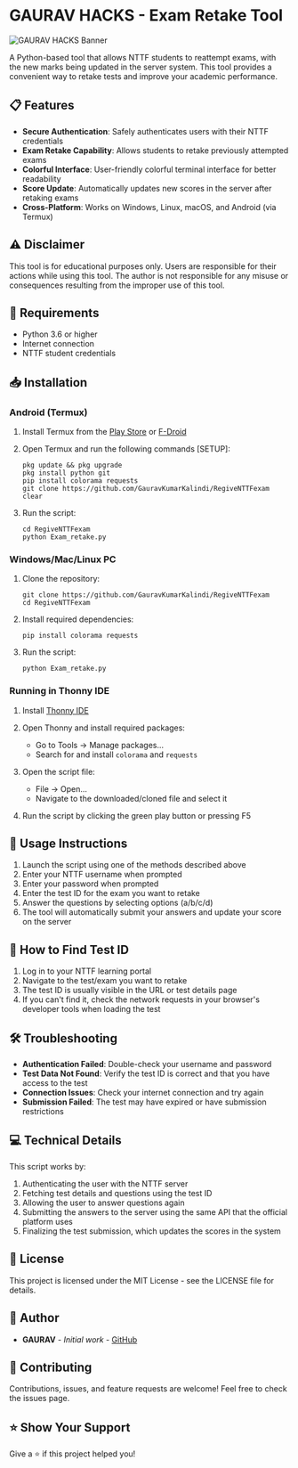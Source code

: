 # GAURAV HACKS - Exam Retake Tool

![GAURAV HACKS Banner](https://img.shields.io/badge/GAURAV-HACKS-yellow?style=for-the-badge)

A Python-based tool that allows NTTF students to reattempt exams, with the new marks being updated in the server system. This tool provides a convenient way to retake tests and improve your academic performance.

## 📋 Features

- **Secure Authentication**: Safely authenticates users with their NTTF credentials
- **Exam Retake Capability**: Allows students to retake previously attempted exams
- **Colorful Interface**: User-friendly colorful terminal interface for better readability
- **Score Update**: Automatically updates new scores in the server after retaking exams
- **Cross-Platform**: Works on Windows, Linux, macOS, and Android (via Termux)

## ⚠️ Disclaimer

This tool is for educational purposes only. Users are responsible for their actions while using this tool. The author is not responsible for any misuse or consequences resulting from the improper use of this tool.

## 🔧 Requirements

- Python 3.6 or higher
- Internet connection
- NTTF student credentials

## 📥 Installation
### Android (Termux)

1. Install Termux from the [Play Store](https://play.google.com/store/apps/details?id=com.termux) or [F-Droid](https://f-droid.org/packages/com.termux/)

2. Open Termux and run the following commands [SETUP]:
   ```
   pkg update && pkg upgrade
   pkg install python git
   pip install colorama requests
   git clone https://github.com/GauravKumarKalindi/RegiveNTTFexam
   clear
   ```

4. Run the script:
   ```
   cd RegiveNTTFexam
   python Exam_retake.py
   ```

### Windows/Mac/Linux PC

1. Clone the repository:
   ```
   git clone https://github.com/GauravKumarKalindi/RegiveNTTFexam
   cd RegiveNTTFexam
   ```

2. Install required dependencies:
   ```
   pip install colorama requests
   ```

3. Run the script:
   ```
   python Exam_retake.py
   ```


### Running in Thonny IDE

1. Install [Thonny IDE](https://thonny.org/)

2. Open Thonny and install required packages:
   - Go to Tools → Manage packages...
   - Search for and install `colorama` and `requests`

3. Open the script file:
   - File → Open...
   - Navigate to the downloaded/cloned file and select it

4. Run the script by clicking the green play button or pressing F5

## 🚀 Usage Instructions

1. Launch the script using one of the methods described above
2. Enter your NTTF username when prompted
3. Enter your password when prompted
4. Enter the test ID for the exam you want to retake
5. Answer the questions by selecting options (a/b/c/d)
6. The tool will automatically submit your answers and update your score on the server

## 📝 How to Find Test ID

1. Log in to your NTTF learning portal
2. Navigate to the test/exam you want to retake
3. The test ID is usually visible in the URL or test details page
4. If you can't find it, check the network requests in your browser's developer tools when loading the test

## 🛠️ Troubleshooting

- **Authentication Failed**: Double-check your username and password
- **Test Data Not Found**: Verify the test ID is correct and that you have access to the test
- **Connection Issues**: Check your internet connection and try again
- **Submission Failed**: The test may have expired or have submission restrictions

## 💻 Technical Details

This script works by:
1. Authenticating the user with the NTTF server
2. Fetching test details and questions using the test ID
3. Allowing the user to answer questions again
4. Submitting the answers to the server using the same API that the official platform uses
5. Finalizing the test submission, which updates the scores in the system

## 📄 License

This project is licensed under the MIT License - see the LICENSE file for details.

## 👤 Author

- **GAURAV** - *Initial work* - [GitHub](https://github.com/GauravKumarKalindi)

## 🤝 Contributing

Contributions, issues, and feature requests are welcome! Feel free to check the issues page.

## ⭐ Show Your Support

Give a ⭐️ if this project helped you!
